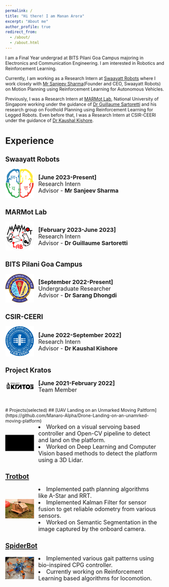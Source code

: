 ```yaml
---
permalink: /
title: "Hi there! I am Manan Arora"
excerpt: "About me"
author_profile: true
redirect_from: 
  - /about/
  - /about.html
---
```


I am a Final Year undergrad at BITS Pilani Goa Campus majoring in Electronics and Communication Engineering. I am interested in Robotics and Reinforcement Learning.

Currently, I am working as a Research Intern at [Swaayatt Robots](https://www.swaayattrobots.com/) where I work closely with [Mr Sanjeev Sharma](https://www.swaayattrobots.com/)(Founder and CEO, Swaayatt Robots) on Motion Planning using Reinforcement Learning for Autonomous Vehicles.

Previously, I was a Research Intern at [MARMot Lab](https://www.marmotlab.org/), National University of Singapore working under the guidance of [Dr Guillaume Sartoretti](https://www.marmotlab.org/bio.html) and his research group on Foothold Planning using Reinforcement Learning for Legged Robots. Even before that, I was a Research Intern at CSIR-CEERI under the guidance of [Dr Kaushal Kishore](https://www.ceeri.res.in/profiles/kaushal-kishore/).

# Experience
## Swaayatt Robots
<div class="row"> 
  <span style="width:20%; height:auto; display: inline-block; justify-content:center; vertical-align: middle;"><img src="/images/swaayatt.png" alt="Swaayatt Logo" style="max-width:90%; height:auto; object-fit: contain; margin:auto;"></span>
  <span style="width:75%; height:auto; display: inline-block; vertical-align: middle;font-size:large;"><b>[June 2023-Present]</b><br>Research Intern<br>Advisor - <b>Mr Sanjeev Sharma</b></span>
</div>

## MARMot Lab
<div class="row"> 
  <span style="width:20%; height:auto; display: inline-block; justify-content:center; vertical-align: middle;"><img src="/images/MARMot_lab.png" alt="Swaayatt Logo" style="max-width:90%; height:auto; object-fit: contain; margin:auto;"></span>
  <span style="width:75%; height:auto; display: inline-block; vertical-align: middle;font-size:large;"><b>[February 2023-June 2023]</b><br>Research Intern<br>Advisor - <b>Dr Guillaume Sartoretti</b></span>
</div>

## BITS Pilani Goa Campus
<div class="row"> 
  <span style="width:20%; height:auto; display: inline-block; justify-content:center; vertical-align: middle;"><img src="/images/site-logo.png" alt="Swaayatt Logo" style="max-width:90%; height:auto; object-fit: contain; margin:auto;"></span>
  <span style="width:75%; height:auto; display: inline-block; vertical-align: middle;font-size:large;"><b>[September 2022-Present]</b><br>Undergraduate Researcher<br>Advisor - <b>Dr Sarang Dhongdi</b></span>
</div>

## CSIR-CEERI
<div class="row"> 
  <span style="width:20%; height:auto; display: inline-block; justify-content:center; vertical-align: middle;"><img src="/images/CEERI.webp" alt="Swaayatt Logo" style="max-width:90%; height:auto; object-fit: contain; margin:auto;"></span>
  <span style="width:75%; height:auto; display: inline-block; vertical-align: middle;font-size:large;"><b>[June 2022-September 2022]</b><br>Research Intern<br>Advisor - <b>Dr Kaushal Kishore</b></span>
</div>

## Project Kratos
<div class="row"> 
  <span style="width:20%; height:auto; display: inline-block; justify-content:center; vertical-align: middle;"><img src="/images/kratos.png" alt="Swaayatt Logo" style="max-width:90%; height:auto; object-fit: contain; margin:auto;"></span>
  <span style="width:75%; height:auto; display: inline-block; vertical-align: middle;font-size:large;"><b>[June 2021-February 2022]</b><br>Team Member</span>
</div>  
<p>&nbsp;</p>
# Projects(selected)
## [UAV Landing on an Unmarked Moving Paltform](https://github.com/Manaro-Alpha/Drone-Landing-on-an-unamrked-moving-platform)
<div class="row"> 
  <span style="width:20%; height:auto; display: inline-block; justify-content:center; vertical-align: middle;"><img src="/images/lanfinGIF.gif" alt="Landing GIF" style="max-width:90%; height:auto; object-fit: contain; margin:auto;"></span>
  <span style="width:75%; height:auto; display: inline-block; vertical-align: middle;font-size:large;"><li>Worked on a visual servoing based controller and Open-CV pipeline to detect and land on the platform.</li><li>Worked on Deep Learning and Computer Vision based methods to detect the platform using a 3D Lidar.</li></span>
</div>

## [Trotbot]("https://github.com/ERC-BPGC/RAIN")
<div class="row"> 
  <span style="width:20%; height:auto; display: inline-block; justify-content:center; vertical-align: middle;"><img src="/images/trotbot.jpg" alt="Trotbot image" style="max-width:90%; height:auto; object-fit: contain; margin:auto;"></span>
  <span style="width:75%; height:auto; display: inline-block; vertical-align: middle;font-size:large;"><li>Implemented path planning algorithms like A-Star and RRT.</li><li>Implemented Kalman Filter for sensor fusion to get reliable odometry from various sensors.</li><li>Worked on Semantic Segmentation in the image captured by the onboard camera.</li></span>
</div>

## [SpiderBot](https://github.com/ERC-BPGC/SpiderBot)
<div class="row"> 
  <span style="width:20%; height:auto; display: inline-block; justify-content:center; vertical-align: middle;"><img src="/images/spiderbot.jpeg" alt="Spiderbot image" style="max-width:90%; height:auto; object-fit: contain; margin:auto;"></span>
  <span style="width:75%; height:auto; display: inline-block; vertical-align: middle;font-size:large;"><li>Implemented various gait patterns using bio-inspired CPG controller.</li><li>Currently working on Reinforcement Learning based algorithms for locomotion.</li></span>
</div>